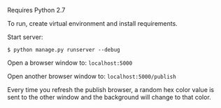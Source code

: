 Requires Python 2.7

To run, create virtual environment and install requirements.

Start server: 

```
$ python manage.py runserver --debug
```

Open a browser window to: ```localhost:5000```

Open another browser window to: ```localhost:5000/publish```

Every time you refresh the publish browser, a random hex color value is sent to the other window and the background will change to that color.